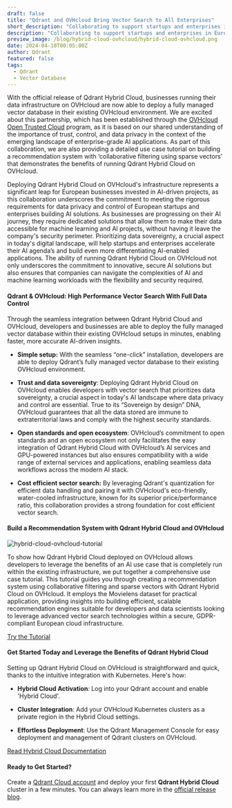 ```yaml
---
draft: false
title: "Qdrant and OVHcloud Bring Vector Search to All Enterprises"
short_description: "Collaborating to support startups and enterprises in Europe with a strong focus on data control and privacy." 
description: "Collaborating to support startups and enterprises in Europe with a strong focus on data control and privacy."
preview_image: /blog/hybrid-cloud-ovhcloud/hybrid-cloud-ovhcloud.png
date: 2024-04-10T00:05:00Z
author: Qdrant
featured: false
tags:
  - Qdrant
  - Vector Database
---
```


With the official release of Qdrant Hybrid Cloud, businesses running their data infrastructure on OVHcloud are now able to deploy a fully managed vector database in their existing OVHcloud environment. We are excited about this partnership, which has been established through the [OVHcloud Open Trusted Cloud](https://opentrustedcloud.ovhcloud.com/en/) program, as it is based on our shared understanding of the importance of trust, control, and data privacy in the context of the emerging landscape of enterprise-grade AI applications. As part of this collaboration, we are also providing a detailed use case tutorial on building a recommendation system with ‘collaborative filtering using sparse vectors’ that demonstrates the benefits of running Qdrant Hybrid Cloud on OVHcloud.

Deploying Qdrant Hybrid Cloud on OVHcloud's infrastructure represents a significant leap for European businesses invested in AI-driven projects, as this collaboration underscores the commitment to meeting the rigorous requirements for data privacy and control of European startups and enterprises building AI solutions. As businesses are progressing on their AI journey, they require dedicated solutions that allow them to make their data accessible for machine learning and AI projects, without having it leave the company's security perimeter. Prioritizing data sovereignty, a crucial aspect in today's digital landscape, will help startups and enterprises accelerate their AI agenda’s and build even more differentiating AI-enabled applications. The ability of running Qdrant Hybrid Cloud on OVHcloud not only underscores the commitment to innovative, secure AI solutions but also ensures that companies can navigate the complexities of AI and machine learning workloads with the flexibility and security required.

#### Qdrant & OVHcloud: High Performance Vector Search With Full Data Control

Through the seamless integration between Qdrant Hybrid Cloud and OVHcloud, developers and businesses are able to deploy the fully managed vector database within their existing OVHcloud setups in minutes, enabling faster, more accurate AI-driven insights.

- **Simple setup:** With the seamless “one-click” installation, developers are able to deploy Qdrant’s fully managed vector database to their existing OVHcloud environment.

- **Trust and data sovereignty**: Deploying Qdrant Hybrid Cloud on OVHcloud enables developers with vector search that prioritizes data sovereignty, a crucial aspect in today's AI landscape where data privacy and control are essential. True to its “Sovereign by design” DNA, OVHcloud guarantees that all the data stored are immune to extraterritorial laws and comply with the highest security standards.

- **Open standards and open ecosystem**: OVHcloud’s commitment to open standards and an open ecosystem not only facilitates the easy integration of Qdrant Hybrid Cloud with OVHcloud’s AI services and GPU-powered instances but also ensures compatibility with a wide range of external services and applications, enabling seamless data workflows across the modern AI stack.

- **Cost efficient sector search:** By leveraging Qdrant's quantization for efficient data handling and pairing it with OVHcloud's eco-friendly, water-cooled infrastructure, known for its superior price/performance ratio, this collaboration provides a strong foundation for cost efficient vector search.

#### Build a Recommendation System with Qdrant Hybrid Cloud and OVHcloud

![hybrid-cloud-ovhcloud-tutorial](/blog/hybrid-cloud-ovhcloud/hybrid-cloud-ovhcloud-tutorial.png)

To show how Qdrant Hybrid Cloud deployed on OVHcloud allows developers to leverage the benefits of an AI use case that is completely run within the existing infrastructure, we put together a comprehensive use case tutorial. This tutorial guides you through creating a recommendation system using collaborative filtering and sparse vectors with Qdrant Hybrid Cloud on OVHcloud. It employs the Movielens dataset for practical application, providing insights into building efficient, scalable recommendation engines suitable for developers and data scientists looking to leverage advanced vector search technologies within a secure, GDPR-compliant European cloud infrastructure.

[Try the Tutorial](/documentation/tutorials/recommendation-system-ovhcloud/)

#### Get Started Today and Leverage the Benefits of Qdrant Hybrid Cloud

Setting up Qdrant Hybrid Cloud on OVHcloud is straightforward and quick, thanks to the intuitive integration with Kubernetes. Here's how:

- **Hybrid Cloud Activation**: Log into your Qdrant account and enable 'Hybrid Cloud'.

- **Cluster Integration**: Add your OVHcloud Kubernetes clusters as a private region in the Hybrid Cloud settings.

- **Effortless Deployment**: Use the Qdrant Management Console for easy deployment and management of Qdrant clusters on OVHcloud.

[Read Hybrid Cloud Documentation](/documentation/hybrid-cloud/)

#### Ready to Get Started?

Create a [Qdrant Cloud account](https://cloud.qdrant.io/login) and deploy your first **Qdrant Hybrid Cloud** cluster in a few minutes. You can always learn more in the [official release blog](/blog/hybrid-cloud/). 